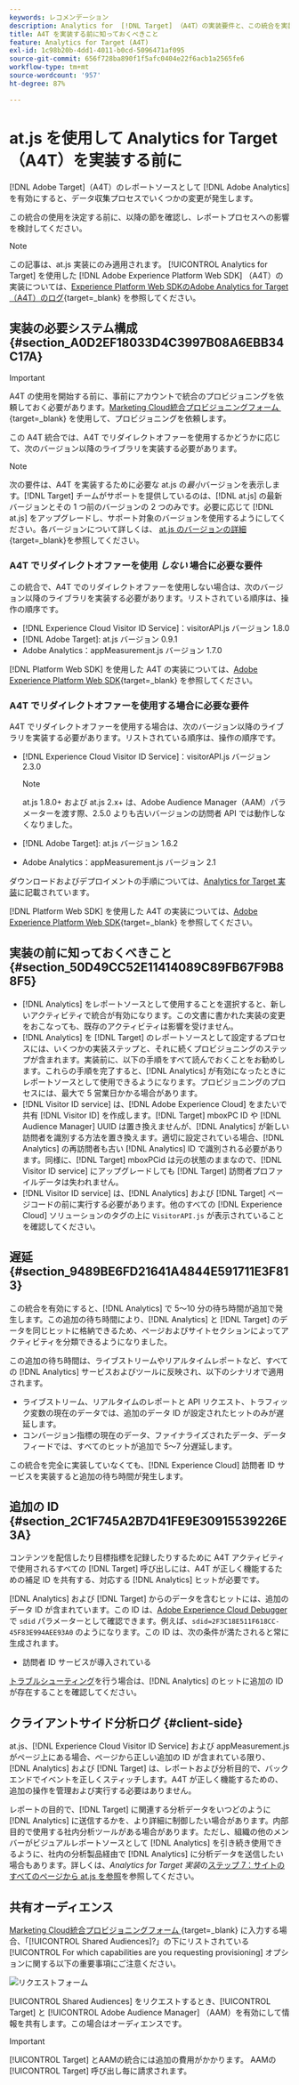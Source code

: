 ```yaml
---
keywords: レコメンデーション
description: Analytics for  [!DNL Target] （A4T）の実装要件と、この統合を実装する前に考慮すべき事項について学びます。
title: A4T を実装する前に知っておくべきこと
feature: Analytics for Target (A4T)
exl-id: 1c98b20b-4dd1-4011-b0cd-5096471af095
source-git-commit: 656f728ba890f1f5afc0404e22f6acb1a2565fe6
workflow-type: tm+mt
source-wordcount: '957'
ht-degree: 87%

---
```


# at.js を使用して Analytics for Target（A4T）を実装する前に

[!DNL Adobe Target]（A4T）のレポートソースとして [!DNL Adobe Analytics] を有効にすると、データ収集プロセスでいくつかの変更が発生します。

この統合の使用を決定する前に、以降の節を確認し、レポートプロセスへの影響を検討してください。

>[!NOTE]
>
>この記事は、at.js 実装にのみ適用されます。 [!UICONTROL Analytics for Target] を使用した [!DNL Adobe Experience Platform Web SDK] （A4T）の実装については、[Experience Platform Web SDKのAdobe Analytics for Target （A4T）のログ &#x200B;](https://experienceleague.adobe.com/docs/target-dev/developer/a4t/overview-a4t.html?lang=ja){target=_blank} を参照してください。

## 実装の必要システム構成 {#section_A0D2EF18033D4C3997B08A6EBB34C17A}

>[!IMPORTANT]
>
>A4T の使用を開始する前に、事前にアカウントで統合のプロビジョニングを依頼しておく必要があります。[Marketing Cloud統合プロビジョニングフォーム &#x200B;](https://survey.adobe.com/jfe/form/SV_ekBHTLSoP5Zki2y){target=_blank} を使用して、プロビジョニングを依頼します。

この A4T 統合では、A4T でリダイレクトオファーを使用するかどうかに応じて、次のバージョン以降のライブラリを実装する必要があります。

>[!NOTE]
>
>次の要件は、A4T を実装するために必要な at.js の&#x200B;*最小*&#x200B;バージョンを表示します。[!DNL Target] チームがサポートを提供しているのは、[!DNL at.js] の最新バージョンとその 1 つ前のバージョンの 2 つのみです。必要に応じて [!DNL at.js] をアップグレードし、サポート対象のバージョンを使用するようにしてください。各バージョンについて詳しくは、 [at.js のバージョンの詳細](https://experienceleague.adobe.com/docs/target-dev/developer/client-side/at-js-implementation/target-atjs-versions.html?lang=ja){target=_blank}を参照してください。

### A4T でリダイレクトオファーを使用 *しない* 場合に必要な要件

この統合で、A4T でのリダイレクトオファーを使用しない場合は、次のバージョン以降のライブラリを実装する必要があります。リストされている順序は、操作の順序です。

* [!DNL Experience Cloud Visitor ID Service]：visitorAPI.js バージョン 1.8.0
* [!DNL Adobe Target]: at.js バージョン 0.9.1
* Adobe Analytics：appMeasurement.js バージョン 1.7.0

[!DNL Platform Web SDK] を使用した A4T の実装については、[Adobe Experience Platform Web SDK](https://experienceleague.adobe.com/docs/target-dev/developer/client-side/aep-web-sdk.html?lang=ja){target=_blank} を参照してください。

### A4T でリダイレクトオファーを使用する場合に必要な要件

A4T でリダイレクトオファーを使用する場合は、次のバージョン以降のライブラリを実装する必要があります。リストされている順序は、操作の順序です。

* [!DNL Experience Cloud Visitor ID Service]：visitorAPI.js バージョン 2.3.0

  >[!NOTE]
  >
  >at.js 1.8.0+ および at.js 2.x+ は、Adobe Audience Manager（AAM）パラメーターを渡す際、2.5.0 よりも古いバージョンの訪問者 API では動作しなくなりました。

* [!DNL Adobe Target]: at.js バージョン 1.6.2

* Adobe Analytics：appMeasurement.js バージョン 2.1

ダウンロードおよびデプロイメントの手順については、[Analytics for Target 実装](/help/main/c-integrating-target-with-mac/a4t/a4timplementation.md)に記載されています。

[!DNL Platform Web SDK] を使用した A4T の実装については、[Adobe Experience Platform Web SDK](https://experienceleague.adobe.com/docs/target-dev/developer/client-side/aep-web-sdk.html?lang=ja){target=_blank} を参照してください。

## 実装の前に知っておくべきこと {#section_50D49CC52E11414089C89FB67F9B88F5}

* [!DNL Analytics] をレポートソースとして使用することを選択すると、新しいアクティビティで統合が有効になります。この文書に書かれた実装の変更をおこなっても、既存のアクティビティは影響を受けません。
* [!DNL Analytics] を [!DNL Target] のレポートソースとして設定するプロセスには、いくつかの実装ステップと、それに続くプロビジョニングのステップが含まれます。実装前に、以下の手順をすべて読んでおくことをお勧めします。これらの手順を完了すると、[!DNL Analytics] が有効になったときにレポートソースとして使用できるようになります。プロビジョニングのプロセスには、最大で 5 営業日かかる場合があります。
* [!DNL Visitor ID service] は、[!DNL Adobe Experience Cloud] をまたいで共有 [!DNL Visitor ID] を作成します。[!DNL Target] mboxPC ID や [!DNL Audience Manager] UUID は置き換えませんが、[!DNL Analytics] が新しい訪問者を識別する方法を置き換えます。適切に設定されている場合、[!DNL Analytics] の再訪問者も古い [!DNL Analytics] ID で識別される必要があります。同様に、[!DNL Target] mboxPCid は元の状態のままなので、[!DNL Visitor ID service] にアップグレードしても [!DNL Target] 訪問者プロファイルデータは失われません。
* [!DNL Visitor ID service] は、[!DNL Analytics] および [!DNL Target] ページコードの前に実行する必要があります。他のすべての [!DNL Experience Cloud] ソリューションのタグの上に `VisitorAPI.js` が表示されていることを確認してください。

## 遅延 {#section_9489BE6FD21641A4844E591711E3F813}

この統合を有効にすると、[!DNL Analytics] で 5～10 分の待ち時間が追加で発生します。この追加の待ち時間により、[!DNL Analytics] と [!DNL Target] のデータを同じヒットに格納できるため、ページおよびサイトセクションによってアクティビティを分類できるようになりました。

この追加の待ち時間は、ライブストリームやリアルタイムレポートなど、すべての [!DNL Analytics] サービスおよびツールに反映され、以下のシナリオで適用されます。

* ライブストリーム、リアルタイムのレポートと API リクエスト、トラフィック変数の現在のデータでは、追加のデータ ID が設定されたヒットのみが遅延します。
* コンバージョン指標の現在のデータ、ファイナライズされたデータ、データフィードでは、すべてのヒットが追加で 5～7 分遅延します。

この統合を完全に実装していなくても、[!DNL Experience Cloud] 訪問者 ID サービスを実装すると追加の待ち時間が発生します。

## 追加の ID {#section_2C1F745A2B7D41FE9E30915539226E3A}

コンテンツを配信したり目標指標を記録したりするために A4T アクティビティで使用されるすべての [!DNL Target] 呼び出しには、A4T が正しく機能するための補足 ID を共有する、対応する [!DNL Analytics] ヒットが必要です。

[!DNL Analytics] および [!DNL Target] からのデータを含むヒットには、追加のデータ ID が含まれています。この ID は、[Adobe Experience Cloud Debugger](https://experienceleague.adobe.com/docs/debugger/using/experience-cloud-debugger.html?lang=ja) で `sdid` パラメーターとして確認できます。例えば、`sdid=2F3C18E511F618CC-45F83E994AEE93A0` のようになります。この ID は、次の条件が満たされると常に生成されます。

* 訪問者 ID サービスが導入されている

[トラブルシューティング](/help/main/c-integrating-target-with-mac/a4t/c-a4t-troubleshooting/a4t-troubleshooting.md)を行う場合は、[!DNL Analytics] のヒットに追加の ID が存在することを確認してください。

## クライアントサイド分析ログ {#client-side}

at.js、[!DNL Experience Cloud Visitor ID Service] および appMeasurement.js がページ上にある場合、ページから正しい追加の ID が含まれている限り、[!DNL Analytics] および [!DNL Target] は、レポートおよび分析目的で、バックエンドでイベントを正しくスティッチします。A4T が正しく機能するための、追加の操作を管理および実行する必要はありません。

レポートの目的で、[!DNL Target] に関連する分析データをいつどのように [!DNL Analytics] に送信するかを、より詳細に制御したい場合があります。内部目的で使用する社内分析ツールがある場合があります。ただし、組織の他のメンバーがビジュアルレポートソースとして [!DNL Analytics] を引き続き使用できるように、社内の分析製品経由で [!DNL Analytics] に分析データを送信したい場合もあります。詳しくは、*Analytics for Target 実装*&#x200B;の[ステップ 7：サイトのすべてのページから at.js を参照](/help/main/c-integrating-target-with-mac/a4t/a4timplementation.md#step7)を参照してください。

## 共有オーディエンス

[Marketing Cloud統合プロビジョニングフォーム &#x200B;](https://survey.adobe.com/jfe/form/SV_ekBHTLSoP5Zki2y){target=_blank} に入力する場合、「[!UICONTROL Shared Audiences]?」の下にリストされている [!UICONTROL For which capabilities are you requesting provisioning] オプションに関する以下の重要事項にご注意ください。

![リクエストフォーム](/help/main/c-integrating-target-with-mac/a4t/assets/request-form.png)

[!UICONTROL Shared Audiences] をリクエストするとき、[!UICONTROL Target] と [!UICONTROL Adobe Audience Manager] （AAM）を有効にして情報を共有します。この場合はオーディエンスです。

>[!IMPORTANT]
>
>[!UICONTROL Target] とAAMの統合には追加の費用がかかります。 AAMの [!UICONTROL Target] 呼び出し毎に請求されます。
